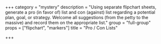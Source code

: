 +++
category = "mystery"
description = "Using separate flipchart sheets, generate a pro (in favor of) list and con (against) list regarding a potential plan, goal, or strategy. Welcome all suggestions (from the petty to the massive) and record them on the appropriate list."
group = "full-group"
props = ["flipchart", "markers"]
title = "Pro / Con Lists"

+++
